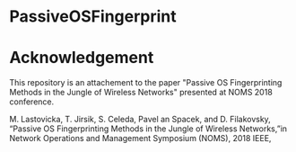 # PassiveOSFingerprint

# Acknowledgement
This repository is an attachement to the paper "Passive OS Fingerprinting Methods in the Jungle of Wireless Networks" presented at NOMS 2018 conference.

M. Lastovicka, T. Jirsik, S. Celeda, Pavel an Spacek, and D. Filakovsky, “Passive OS Fingerprinting Methods in the Jungle of Wireless Networks,”in Network Operations and Management Symposium (NOMS), 2018 IEEE,
